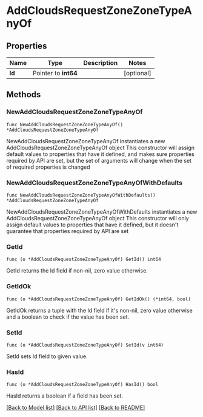# AddCloudsRequestZoneZoneTypeAnyOf

## Properties

Name | Type | Description | Notes
------------ | ------------- | ------------- | -------------
**Id** | Pointer to **int64** |  | [optional] 

## Methods

### NewAddCloudsRequestZoneZoneTypeAnyOf

`func NewAddCloudsRequestZoneZoneTypeAnyOf() *AddCloudsRequestZoneZoneTypeAnyOf`

NewAddCloudsRequestZoneZoneTypeAnyOf instantiates a new AddCloudsRequestZoneZoneTypeAnyOf object
This constructor will assign default values to properties that have it defined,
and makes sure properties required by API are set, but the set of arguments
will change when the set of required properties is changed

### NewAddCloudsRequestZoneZoneTypeAnyOfWithDefaults

`func NewAddCloudsRequestZoneZoneTypeAnyOfWithDefaults() *AddCloudsRequestZoneZoneTypeAnyOf`

NewAddCloudsRequestZoneZoneTypeAnyOfWithDefaults instantiates a new AddCloudsRequestZoneZoneTypeAnyOf object
This constructor will only assign default values to properties that have it defined,
but it doesn't guarantee that properties required by API are set

### GetId

`func (o *AddCloudsRequestZoneZoneTypeAnyOf) GetId() int64`

GetId returns the Id field if non-nil, zero value otherwise.

### GetIdOk

`func (o *AddCloudsRequestZoneZoneTypeAnyOf) GetIdOk() (*int64, bool)`

GetIdOk returns a tuple with the Id field if it's non-nil, zero value otherwise
and a boolean to check if the value has been set.

### SetId

`func (o *AddCloudsRequestZoneZoneTypeAnyOf) SetId(v int64)`

SetId sets Id field to given value.

### HasId

`func (o *AddCloudsRequestZoneZoneTypeAnyOf) HasId() bool`

HasId returns a boolean if a field has been set.


[[Back to Model list]](../README.md#documentation-for-models) [[Back to API list]](../README.md#documentation-for-api-endpoints) [[Back to README]](../README.md)


